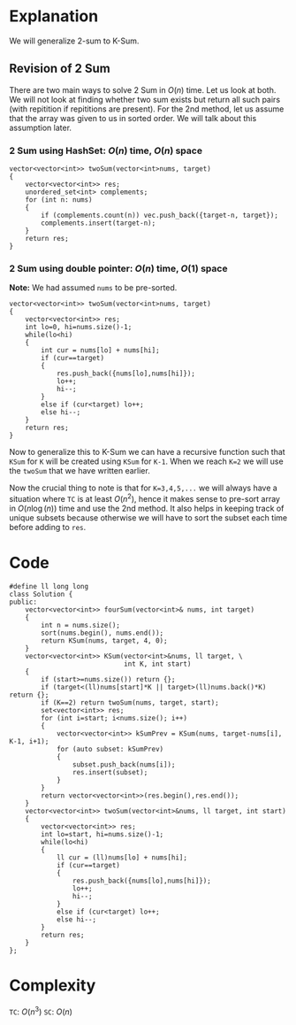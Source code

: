 # Explanation
We will generalize 2-sum to K-Sum.

## Revision of 2 Sum
There are two main ways to solve 2 Sum in $O(n)$ time. Let us look at both. We will not look at finding whether two sum exists but return all such pairs (with repitition if repititions are present). For the 2nd method, let us assume that the array was given to us in sorted order. We will talk about this assumption later.

### 2 Sum using HashSet: $O(n)$ time, $O(n)$ space
```
vector<vector<int>> twoSum(vector<int>nums, target)
{
    vector<vector<int>> res;
    unordered_set<int> complements;
    for (int n: nums)
    {
        if (complements.count(n)) vec.push_back({target-n, target});
        complements.insert(target-n);
    }
    return res;
}
```

### 2 Sum using double pointer: $O(n)$ time, $O(1)$ space
**Note:** We had assumed `nums` to be pre-sorted.
```
vector<vector<int>> twoSum(vector<int>nums, target)
{
    vector<vector<int>> res;
    int lo=0, hi=nums.size()-1;
    while(lo<hi)
    {
        int cur = nums[lo] + nums[hi];
        if (cur==target)
        {
            res.push_back({nums[lo],nums[hi]});
            lo++;
            hi--;
        }
        else if (cur<target) lo++;
        else hi--;
    }
    return res;
}
```

Now to generalize this to K-Sum we can have a recursive function such that `KSum` for `K` will be created using `KSum` for `K-1`. When we reach `K=2` we will use the `twoSum` that we have written earlier.

Now the crucial thing to note is that for `K=3,4,5,...` we will always have a situation where `TC` is at least $O(n^2)$, hence it makes sense to pre-sort array in $O(n\log(n))$ time and use the 2nd method. It also helps in keeping track of unique subsets because otherwise we will have to sort the subset each time before adding to `res`.


# Code
```
#define ll long long
class Solution {
public:
    vector<vector<int>> fourSum(vector<int>& nums, int target) 
    {
        int n = nums.size();
        sort(nums.begin(), nums.end());
        return KSum(nums, target, 4, 0);
    }
    vector<vector<int>> KSum(vector<int>&nums, ll target, \
                             int K, int start)
    {
        if (start>=nums.size()) return {};
        if (target<(ll)nums[start]*K || target>(ll)nums.back()*K) return {};
        if (K==2) return twoSum(nums, target, start);
        set<vector<int>> res;
        for (int i=start; i<nums.size(); i++)
        {
            vector<vector<int>> kSumPrev = KSum(nums, target-nums[i], K-1, i+1);
            for (auto subset: kSumPrev)
            {
                subset.push_back(nums[i]);
                res.insert(subset);
            }
        }
        return vector<vector<int>>(res.begin(),res.end());
    }
    vector<vector<int>> twoSum(vector<int>&nums, ll target, int start)
    {
        vector<vector<int>> res;
        int lo=start, hi=nums.size()-1;
        while(lo<hi)
        {
            ll cur = (ll)nums[lo] + nums[hi];
            if (cur==target)
            {
                res.push_back({nums[lo],nums[hi]});
                lo++;
                hi--;
            }
            else if (cur<target) lo++;
            else hi--;
        }
        return res;
    }
};
```
# Complexity
`TC`: $O(n^3)$
`SC`: $O(n)$